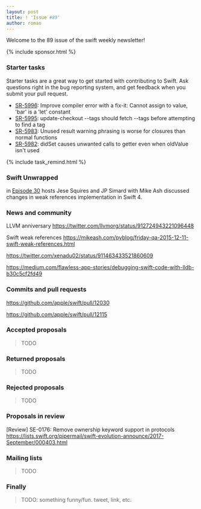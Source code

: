 ```yaml
---
layout: post
title: ! 'Issue #89'
author: roman
---
```


Welcome to the 89 issue of the swift weekly newsletter! 

<!--excerpt-->

{% include sponsor.html %}

### Starter tasks

Starter tasks are a great way to get started with contributing to Swift. Ask questions right in the bug reporting system, and get feedback when you submit your pull request.

* [SR-5996](https://bugs.swift.org/browse/SR-5996): Improve compiler error with a fix-it: Cannot assign to value, 'bar' is a 'let' constant
* [SR-5995](https://bugs.swift.org/browse/SR-5995): update-checkout --tags should fetch --tags before attempting to find a tag
* [SR-5983](https://bugs.swift.org/browse/SR-5983): Unused result warning phrasing is worse for closures than normal functions
* [SR-5982](https://bugs.swift.org/browse/SR-5982): didSet causes unwanted calls to getter even when oldValue isn't used

{% include task_remind.html %}

### Swift Unwrapped

in [Episode 30](https://spec.fm/podcasts/swift-unwrapped/87409) hosts Jese Squires and JP Simard with Mike Ash discussed changes in weak references implementation in Swift 4.

### News and community

LLVM anniversary https://twitter.com/llvmorg/status/912724943221096448

Swift weak references https://mikeash.com/pyblog/friday-qa-2015-12-11-swift-weak-references.html

https://twitter.com/xenadu02/status/911463433521860609

https://medium.com/flawless-app-stories/debugging-swift-code-with-lldb-b30c5cf2fd49


### Commits and pull requests

https://github.com/apple/swift/pull/12030

https://github.com/apple/swift/pull/12115

### Accepted proposals

> TODO

### Returned proposals

> TODO

### Rejected proposals

> TODO

### Proposals in review

[Review] SE-0176: Remove ownership	keyword support in protocols https://lists.swift.org/pipermail/swift-evolution-announce/2017-September/000403.html

### Mailing lists

> TODO

### Finally

> TODO: something funny/fun. tweet, link, etc.
